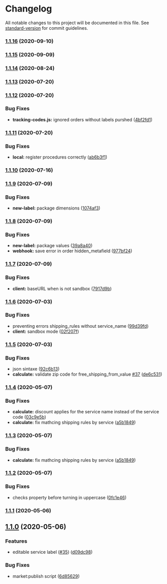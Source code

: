 # Changelog

All notable changes to this project will be documented in this file. See [standard-version](https://github.com/conventional-changelog/standard-version) for commit guidelines.

### [1.1.16](https://github.com/ecomclub/app-melhor-envio/compare/v1.1.15...v1.1.16) (2020-09-10)

### [1.1.15](https://github.com/ecomclub/app-melhor-envio/compare/v1.1.14...v1.1.15) (2020-09-09)

### [1.1.14](https://github.com/ecomclub/app-melhor-envio/compare/v1.1.13...v1.1.14) (2020-08-24)

### [1.1.13](https://github.com/ecomclub/app-melhor-envio/compare/v1.1.12...v1.1.13) (2020-07-20)

### [1.1.12](https://github.com/ecomclub/app-melhor-envio/compare/v1.1.11...v1.1.12) (2020-07-20)


### Bug Fixes

* **tracking-codes.js:** ignored orders without labels purshed ([4bf2fd1](https://github.com/ecomclub/app-melhor-envio/commit/4bf2fd138060962c1179b5dbdc58e979feae5d68))

### [1.1.11](https://github.com/ecomclub/app-melhor-envio/compare/v1.1.10...v1.1.11) (2020-07-20)


### Bug Fixes

* **local:** register procedures correctly ([ab6b3f1](https://github.com/ecomclub/app-melhor-envio/commit/ab6b3f15b0a290e228dbacb700f0f57f807f1a7f))

### [1.1.10](https://github.com/ecomclub/app-melhor-envio/compare/v1.1.9...v1.1.10) (2020-07-16)

### [1.1.9](https://github.com/ecomclub/app-melhor-envio/compare/v1.1.8...v1.1.9) (2020-07-09)


### Bug Fixes

* **new-label:** package dimensions ([1074af3](https://github.com/ecomclub/app-melhor-envio/commit/1074af3d124514642284e6d50a8cda9b8077b52a))

### [1.1.8](https://github.com/ecomclub/app-melhor-envio/compare/v1.1.7...v1.1.8) (2020-07-09)


### Bug Fixes

* **new-label:** package values ([39a8a40](https://github.com/ecomclub/app-melhor-envio/commit/39a8a40f4605d81fdf4061baca00ced23435e5b5))
* **webhook:** save error in order hidden_metafield ([977bf24](https://github.com/ecomclub/app-melhor-envio/commit/977bf2491113f352d72edf20e4df6aecf3e6bb61))

### [1.1.7](https://github.com/ecomclub/app-melhor-envio/compare/v1.1.6...v1.1.7) (2020-07-09)


### Bug Fixes

* **client:** baseURL when is not sandbox ([7917d9b](https://github.com/ecomclub/app-melhor-envio/commit/7917d9b97e53503e7841be247c2181ecd0cd13c7))

### [1.1.6](https://github.com/ecomclub/app-melhor-envio/compare/v1.1.5...v1.1.6) (2020-07-03)


### Bug Fixes

* preventing errors shipping_rules without service_name ([99d39fd](https://github.com/ecomclub/app-melhor-envio/commit/99d39fd6e8d665cf95d288c916c599a4b2ca0c96))
* **client:** sandbox mode ([02f207f](https://github.com/ecomclub/app-melhor-envio/commit/02f207f32dbc52b32ed8d957493501143ef6a346))

### [1.1.5](https://github.com/ecomclub/app-melhor-envio/compare/v1.1.4...v1.1.5) (2020-07-03)


### Bug Fixes

* json sintaxe ([92c6b13](https://github.com/ecomclub/app-melhor-envio/commit/92c6b136add346e9eac82cb691ca2c2cdb77ce51))
* **calculate:** validate zip code for free_shipping_from_value [#37](https://github.com/ecomclub/app-melhor-envio/issues/37) ([de6c531](https://github.com/ecomclub/app-melhor-envio/commit/de6c5310ced0187202162cf8db6d29f3668366c5))

### [1.1.4](https://github.com/ecomclub/app-melhor-envio/compare/v1.1.2...v1.1.4) (2020-05-07)


### Bug Fixes

* **calculate:** discount applies for the service name instead of the service code ([03c9e5b](https://github.com/ecomclub/app-melhor-envio/commit/03c9e5bf413145cbaaa5aaa1b409da2e7c8f0b03))
* **calculate:** fix mathcing shipping rules by service ([a5b1849](https://github.com/ecomclub/app-melhor-envio/commit/a5b1849bee3dbdf8e4f3f49e03a0188e4d9e53de))

### [1.1.3](https://github.com/ecomclub/app-melhor-envio/compare/v1.1.2...v1.1.3) (2020-05-07)


### Bug Fixes

* **calculate:** fix mathcing shipping rules by service ([a5b1849](https://github.com/ecomclub/app-melhor-envio/commit/a5b1849bee3dbdf8e4f3f49e03a0188e4d9e53de))

### [1.1.2](https://github.com/ecomclub/app-melhor-envio/compare/v1.1.1...v1.1.2) (2020-05-07)


### Bug Fixes

* checks property before turning in uppercase ([0fc1e46](https://github.com/ecomclub/app-melhor-envio/commit/0fc1e4693468574239ea140d3224118e1c5a4a45))

### [1.1.1](https://github.com/ecomclub/app-melhor-envio/compare/v1.1.0...v1.1.1) (2020-05-06)

## [1.1.0](https://github.com/ecomclub/app-melhor-envio/compare/v0.2.7...v1.1.0) (2020-05-06)


### Features

* editable service label ([#35](https://github.com/ecomclub/app-melhor-envio/issues/35)) ([d09dc98](https://github.com/ecomclub/app-melhor-envio/commit/d09dc98d341e929132f6eb748931cfbc8a3876ea))


### Bug Fixes

* market:publish script ([6d85629](https://github.com/ecomclub/app-melhor-envio/commit/6d856291c8c789994ca17e27f1de049787a59910))
